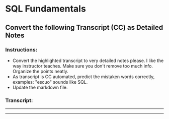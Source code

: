 # SQL Fundamentals


## Convert the following Transcript (CC) as Detailed Notes

### Instructions:

- Convert the highlighted transcript to very detailed notes please. I like the way instructor teaches. Make sure you don't remove too much info. Organize the points neatly.
- As transcript is CC automated, predict the mistaken words correctly, examples: "escuo" sounds like SQL.
- Update the markdown file.

### Transcript:

---



---